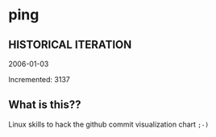 # ping

## HISTORICAL ITERATION
2006-01-03

Incremented: 3137

## What is this?? 
Linux skills to hack the github commit visualization chart `;-)`
